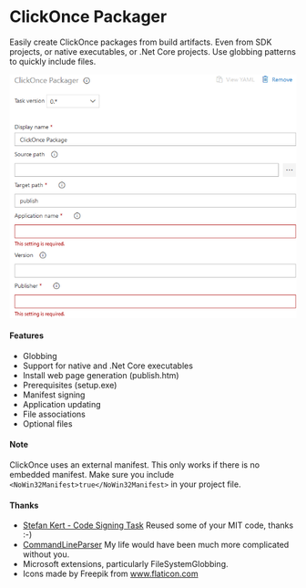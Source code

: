 # ClickOnce Packager
Easily create ClickOnce packages from build artifacts. Even from SDK projects, or native executables, or .Net Core projects. Use globbing patterns to quickly include files.

![Screenshot](images/screenshot.png)

#### Features
* Globbing
* Support for native and .Net Core executables
* Install web page generation (publish.htm)
* Prerequisites (setup.exe)
* Manifest signing
* Application updating
* File associations
* Optional files

#### Note
ClickOnce uses an external manifest. This only works if there is no embedded manifest. Make sure you include ```<NoWin32Manifest>true</NoWin32Manifest>``` in your project file.

#### Thanks
* [Stefan Kert - Code Signing Task](https://github.com/StefanKert/azuredevops-codesigning-task) Reused some of your MIT code, thanks :-)
* [CommandLineParser](https://github.com/commandlineparser/commandline) My life would have been much more complicated without you.
* Microsoft extensions, particularly FileSystemGlobbing.
* Icons made by Freepik from www.flaticon.com
